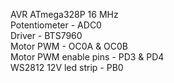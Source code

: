 AVR ATmega328P 16 MHz <br>
Potentiometer - ADC0 <br>
Driver - BTS7960 <br>
Motor PWM - OC0A & OC0B <br>
Motor PWM enable pins - PD3 & PD4 <br>
WS2812 12V led strip - PB0
